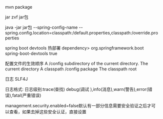 mvn package

jar zvf jar包

java -jar jar包 --spring-config-name
                --spring.config.location=classpath:/default.properties,classpath:/override.properties

spring boot devtools 热部署
dependency>
<groupId>org.springframework.boot</groupId>
<artifactId>spring-boot-devtools</artifactId>
<optional>true</optional>
</dependency>


配置文件的生效顺序
A /config subdirectory of the current directory.
The current directory
A classpath /config package
The classpath root

日志
SLF4J

日志格式:
日志级别:trace(查找) debug(调试 ),info(消息),warn(警告),error(错误),fatal(严重错误)

management.security.enabled=false默认有一部分信息需要安全验证之后才可以查看，如果去掉这些安全认证，直接设置
